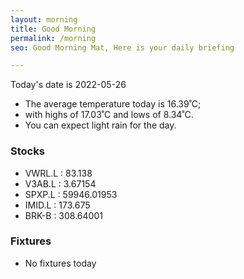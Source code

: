 ```yaml
---
layout: morning
title: Good Morning
permalink: /morning
seo: Good Morning Mat, Here is your daily briefing

---
```


<!-- weather_marker starts -->
<p>Today's date is 2022-05-26</p><ul>
<li>The average temperature today is 16.39˚C;</li>
<li>with highs of 17.03˚C and lows of 8.34˚C.</li>
<li>You can expect light rain for the day.</li>
</ul>
<!-- weather_marker ends -->

<h3>Stocks</h3>

<!-- stocks_marker starts -->
<ul>
<li>VWRL.L : 83.138</li>
<li>V3AB.L : 3.67154</li>
<li>SPXP.L : 59946.01953</li>
<li>IMID.L : 173.675</li>
<li>BRK-B : 308.64001</li>
</ul>
<!-- stocks_marker ends -->

<h3>Fixtures</h3>

<!-- sports_marker starts -->
<ul>
<li>No fixtures today</li></ul>
<!-- sports_marker ends -->
